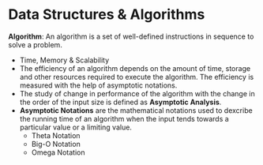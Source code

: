 # Data Structures & Algorithms

**Algorithm**: An algorithm is a set of well-defined instructions in sequence to solve a problem.
- Time, Memory & Scalability
- The efficiency of an algorithm depends on the amount of time, storage and other resources required to execute the algorithm. The efficiency is measured with the help of asymptotic notations.
- The study of change in performance of the algorithm with the change in the order of the input size is defined as **Asymptotic Analysis**.
- **Asymptotic Notations** are the mathematical notations used to dexcribe the running time of an algorithm when the input tends towards a particular value or a limiting value.
	- Theta Notation
	- Big-O Notation
	- Omega Notation

